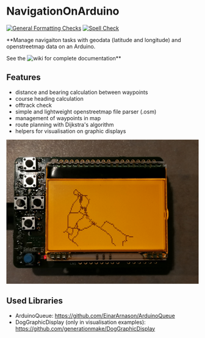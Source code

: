 # NavigationOnArduino
[![General Formatting Checks](https://github.com/wuehr1999/NavigationOnArduino/workflows/General%20Formatting%20Checks/badge.svg)](https://github.com/wuehr1999/NavigationOnArduino/actions?workflow=General+Formatting+Checks)
[![Spell Check](https://github.com/wuehr1999/NavigationOnArduino/workflows/Spell%20Check/badge.svg)](https://github.com/wuehr1999/NavigationOnArduino/actions?workflow=Spell+Check)

**Manage navigaiton tasks with geodata (latitude and  longitude) and openstreetmap data on an Arduino.

See the ![wiki](https://mygit.th-deg.de/highdriveunit/highdriveunit/-/wikis/home) for complete documentation**

## Features

* distance and bearing calculation between waypoints
* course heading calculation
* offtrack check
* simple and lightweight openstreetmap file parser (.osm)
* management of waypoints in map
* route planning with Dijkstra's algorithm
* helpers for visualisation on graphic displays

![Map on DOGM display](extras/images/display.png)

## Used Libraries

* ArduinoQueue: https://github.com/EinarArnason/ArduinoQueue
* DogGraphicDisplay (only in visualisation examples): https://github.com/generationmake/DogGraphicDisplay
